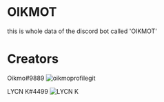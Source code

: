 # OIKMOT
this is whole data of the discord bot called 'OIKMOT' 

# Creators

Oikmo#9889
![oikmoprofilegit](https://user-images.githubusercontent.com/78755068/139386849-cd2aab28-2960-448d-85ee-f9e7d7342aa2.png)

LYCN K#4499
![LYCN K](https://user-images.githubusercontent.com/78755068/139388337-9f69ddcf-a3ea-48c2-ae56-0e63776bbfdb.png)
